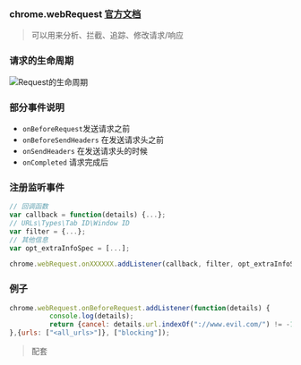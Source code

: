 ### chrome.webRequest [官方文档](https://developer.chrome.com/extensions/webRequest)

> 可以用来分析、拦截、追踪、修改请求/响应

### 请求的生命周期

![Request的生命周期](https://developer.chrome.com/static/images/webrequestapi.png)

### 部分事件说明

+ `onBeforeRequest`发送请求之前
+ `onBeforeSendHeaders` 在发送请求头之前
+ `onSendHeaders` 在发送请求头的时候
+ `onCompleted` 请求完成后



### 注册监听事件

```javascript
// 回调函数
var callback = function(details) {...};
// URLs\Types\Tab ID\Window ID
var filter = {...};
// 其他信息
var opt_extraInfoSpec = [...];

chrome.webRequest.onXXXXXX.addListener(callback, filter, opt_extraInfoSpec)
```



### 例子

```javascript
chrome.webRequest.onBeforeRequest.addListener(function(details) {
          console.log(details);
          return {cancel: details.url.indexOf("://www.evil.com/") != -1};
},{urls: ["<all_urls>"]}, ["blocking"]);
```



> 配套